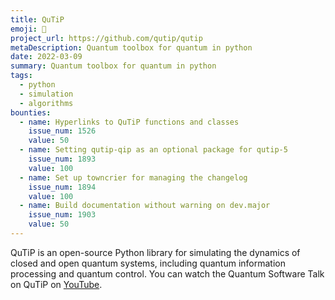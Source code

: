 ```yaml
---
title: QuTiP
emoji: 🐍
project_url: https://github.com/qutip/qutip
metaDescription: Quantum toolbox for quantum in python
date: 2022-03-09
summary: Quantum toolbox for quantum in python
tags:
  - python
  - simulation
  - algorithms
bounties:
  - name: Hyperlinks to QuTiP functions and classes
    issue_num: 1526
    value: 50
  - name: Setting qutip-qip as an optional package for qutip-5
    issue_num: 1893
    value: 100
  - name: Set up towncrier for managing the changelog
    issue_num: 1894
    value: 100
  - name: Build documentation without warning on dev.major
    issue_num: 1903
    value: 50
---
```


QuTiP is an open-source Python library for simulating the dynamics of closed
and open quantum systems, including quantum information processing and
quantum control.
You can watch the Quantum Software Talk on QuTiP on [YouTube](https://www.youtube.com/watch?v=2tF_4ZJAuYY&list=PL-VMs2BCTI_nnSQmBaccJ1CdQfw5cpHSp&index=3).
